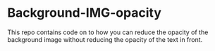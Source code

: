 # Background-IMG-opacity
This repo contains code on to how you can reduce the opacity of the background image without reducing the opacity of the text in front.
